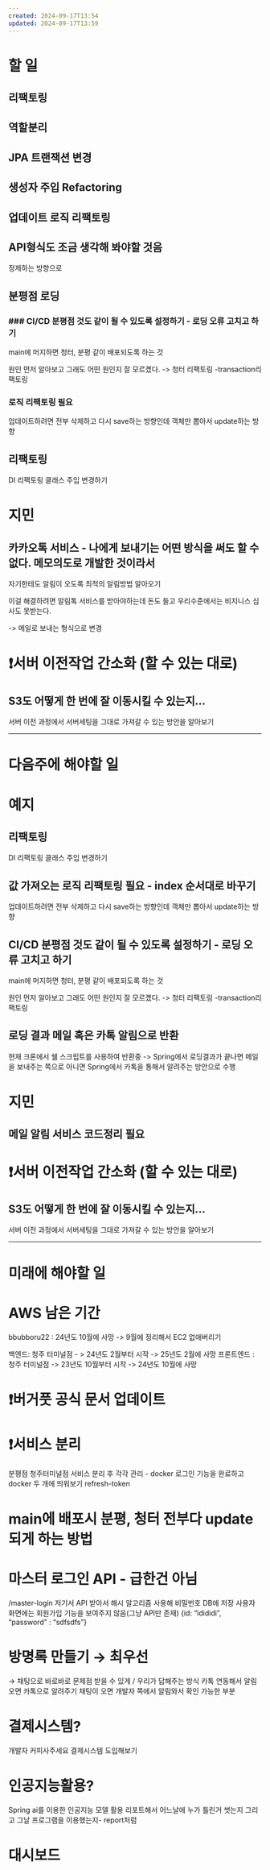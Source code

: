 ```yaml
---
created: 2024-09-17T13:54
updated: 2024-09-17T13:59
---
```

# 할 일

## 리팩토링
## 역할분리
## JPA 트랜잭션 변경
## 생성자 주입 Refactoring
## 업데이트 로직 리팩토링

## API형식도 조금 생각해 봐야할 것음
정제하는 방향으로 

## 분평점 로딩
### ### CI/CD 분평점 것도 같이 될 수 있도록 설정하기 - 로딩 오류 고치고 하기
main에 머지하면 청터, 분평 같이 배포되도록 하는 것

원인 먼저 알아보고 
그래도 어떤 원인지 잘 모르곘다. -> 청터 리팩토링 -transaction리팩토링
### 로직 리팩토링 필요
업데이트하려면 전부 삭제하고 다시 save하는 방향인데 객체만 뽑아서 update하는 방향
## 리팩토링
DI 리팩토링 클래스 주입 변경하기

# 지민
## 카카오톡 서비스  - 나에게 보내기는 어떤 방식을 써도 할 수 없다. 메모의도로 개발한 것이라서 
자기한테도 알림이 오도록 최적의 알림방법 알아오기 

이걸 해결하려면 알림톡 서비스를 받아야하는데 돈도 들고 우리수준에서는 비지니스 심사도 못받는다. 

-> 메일로 보내는 형식으로 변경
# ❗서버 이전작업 간소화 (할 수 있는 대로)
## S3도 어떻게 한 번에 잘 이동시킬 수 있는지...
서버 이전 과정에서 서버세팅을 그대로 가져갈 수 있는 방안을 알아보기 


---
# 다음주에 해야할 일
# 예지
## 리팩토링
DI 리팩토링 클래스 주입 변경하기
## 값 가져오는 로직 리팩토링 필요 - index 순서대로 바꾸기 
업데이트하려면 전부 삭제하고 다시 save하는 방향인데 객체만 뽑아서 update하는 방향
## CI/CD 분평점 것도 같이 될 수 있도록 설정하기 - 로딩 오류 고치고 하기
main에 머지하면 청터, 분평 같이 배포되도록 하는 것

원인 먼저 알아보고 
그래도 어떤 원인지 잘 모르곘다. -> 청터 리팩토링 -transaction리팩토링
## 로딩 결과 메일 혹은 카톡 알림으로 반환
현재 크론에서 쉘 스크립트를 사용하여 반환중 -> Spring에서 로딩결과가 끝나면 메일을 보내주는 쪽으로 아니면 Spring에서 카톡을 통해서 알려주는 방안으로 수행

# 지민
## 메일 알림 서비스 코드정리 필요

# ❗서버 이전작업 간소화 (할 수 있는 대로)
## S3도 어떻게 한 번에 잘 이동시킬 수 있는지...
서버 이전 과정에서 서버세팅을 그대로 가져갈 수 있는 방안을 알아보기 


---
# 미래에 해야할 일
# AWS 남은 기간
bbubboru22 : 24년도 10월에 사망 -> 9월에 정리해서 EC2 없애버리기

백엔드: 청주 터미널점 - > 24년도 2월부터 시작 -> 25년도 2월에 사망
프론트엔드 : 청주 터미널점 -> 23년도 10월부터 시작 -> 24년도 10월에 사망 

# ❗버거풋 공식 문서 업데이트
# ❗서비스 분리

분평점 청주터미널점 서비스 분리 후 각각 관리 - docker
로그인 기능을 완료하고 docker 두 개에 띄워보기 refresh-token

# main에 배포시 분평, 청터 전부다 update되게 하는 방법
# 마스터 로그인 API - 급한건 아님
/master-login
저기서 API 받아서 해시 알고리즘 사용해 비밀번호 DB에 저장
사용자 화면에는 회원가입 기능을 보여주지 않음(그냥 API만 존재)
{id: “idididi”,
“password” : “sdfsdfs”}
# 방명록 만들기 → 최우선
→ 채팅으로 바로바로 문제점 받을 수 있게 / 우리가 답해주는 방식
카톡 연동해서 알림오면 카톡으로 알려주기 채팅이 오면 개발자 쪽에서 알림와서 확인 가능한 부분
# 결제시스템?
개발자 커피사주세요 결제시스템 도입해보기 
# 인공지능활용?
Spring ai를 이용한 인공지능 모델 활용 
리포트해서 어느날에 누가 틀린거 썻는지 그리고 그날 프로그램을 이용했는지- report처럼 
# 대시보드